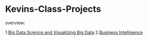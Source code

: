 # Kevins-Class-Projects
overview: 

1.[Big Data Science and Visualizing Big Data](https://github.com/BeviG/Kevins-Class-Projects/blob/main/Project_5_6%2C_Description_in_Text.ipynb)
2.[Business Intelligence](https://github.com/BeviG/Kevins-Class-Projects/blob/main/Project_8_model_exploration_1.ipynb)
